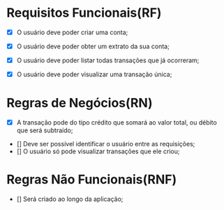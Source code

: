 # Requisitos Funcionais(RF)

- [X] O usuário deve poder criar uma conta;
- [X] O usuário deve poder obter um extrato da sua conta;
- [X] O usuário deve poder listar todas transações que já ocorreram;
- [X] O usuário deve poder visualizar uma transação única;


# Regras de Negócios(RN)

- [X] A transação pode do tipo crédito que somará ao valor total, ou débito que será subtraído;
- [] Deve ser possível identificar o usuário entre as requisições;
- [] O usuário só pode visualizar transações que ele criou;


# Regras Não Funcionais(RNF)

- [] Será criado ao longo da aplicação;